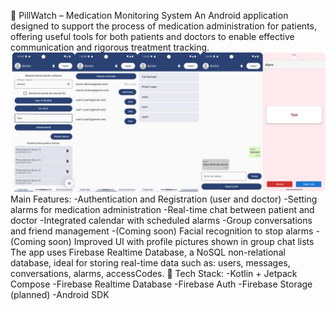 🏥 PillWatch – Medication Monitoring System
An Android application designed to support the process of medication administration for patients, offering useful tools for both patients and doctors to enable effective communication and rigorous treatment tracking.
 ![image alt](https://github.com/DobreaMariusDorian10/PillWatch/blob/e1ae1db86eae2fbba22a5c2f782d8ec8b8ffad5b/PillWatch.jpg)
Main Features:
-Authentication and Registration (user and doctor)
-Setting alarms for medication administration
-Real-time chat between patient and doctor
-Integrated calendar with scheduled alarms
-Group conversations and friend management
-(Coming soon) Facial recognition to stop alarms
-(Coming soon) Improved UI with profile pictures shown in group chat lists
The app uses Firebase Realtime Database, a NoSQL non-relational database, ideal for storing real-time data such as: users, messages, conversations, alarms, accessCodes.
🔧 Tech Stack:
-Kotlin + Jetpack Compose
-Firebase Realtime Database
-Firebase Auth
-Firebase Storage (planned)
-Android SDK
